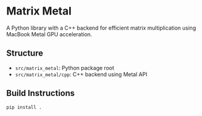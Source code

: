 # Matrix Metal

A Python library with a C++ backend for efficient matrix multiplication using MacBook Metal GPU acceleration.

## Structure
- `src/matrix_metal`: Python package root
- `src/matrix_metal/cpp`: C++ backend using Metal API

## Build Instructions
```
pip install .
```

